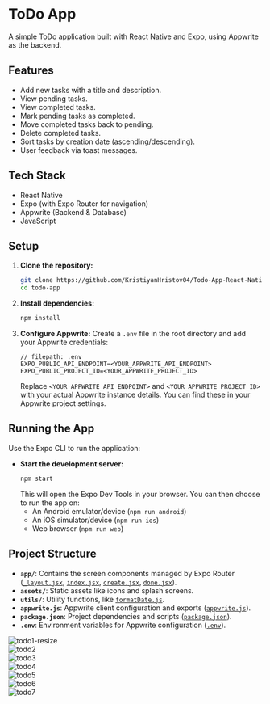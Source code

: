 # ToDo App

A simple ToDo application built with React Native and Expo, using Appwrite as the backend.

## Features

*   Add new tasks with a title and description.
*   View pending tasks.
*   View completed tasks.
*   Mark pending tasks as completed.
*   Move completed tasks back to pending.
*   Delete completed tasks.
*   Sort tasks by creation date (ascending/descending).
*   User feedback via toast messages.

## Tech Stack

*   React Native
*   Expo (with Expo Router for navigation)
*   Appwrite (Backend & Database)
*   JavaScript

## Setup

1.  **Clone the repository:**
    ```bash
    git clone https://github.com/KristiyanHristov04/Todo-App-React-Native.git
    cd todo-app
    ```
2.  **Install dependencies:**
    ```bash
    npm install
    ```
3.  **Configure Appwrite:**
    Create a `.env` file in the root directory and add your Appwrite credentials:
    ```env
    // filepath: .env
    EXPO_PUBLIC_API_ENDPOINT=<YOUR_APPWRITE_API_ENDPOINT>
    EXPO_PUBLIC_PROJECT_ID=<YOUR_APPWRITE_PROJECT_ID>
    ```
    Replace `<YOUR_APPWRITE_API_ENDPOINT>` and `<YOUR_APPWRITE_PROJECT_ID>` with your actual Appwrite instance details. You can find these in your Appwrite project settings.

## Running the App

Use the Expo CLI to run the application:

*   **Start the development server:**
    ```bash
    npm start
    ```
    This will open the Expo Dev Tools in your browser. You can then choose to run the app on:
    *   An Android emulator/device (`npm run android`)
    *   An iOS simulator/device (`npm run ios`)
    *   Web browser (`npm run web`)

## Project Structure

*   **`app/`**: Contains the screen components managed by Expo Router ([`_layout.jsx`](app/_layout.jsx), [`index.jsx`](app/index.jsx), [`create.jsx`](app/create.jsx), [`done.jsx`](app/done.jsx)).
*   **`assets/`**: Static assets like icons and splash screens.
*   **`utils/`**: Utility functions, like [`formatDate.js`](utils/formatDate.js).
*   **`appwrite.js`**: Appwrite client configuration and exports ([`appwrite.js`](appwrite.js)).
*   **`package.json`**: Project dependencies and scripts ([`package.json`](package.json)).
*   **`.env`**: Environment variables for Appwrite configuration ([`.env`](.env)).

![todo1-resize](https://github.com/user-attachments/assets/ca0369f1-037a-461b-ac1d-90abe27101a0)
<br>
![todo2](https://github.com/user-attachments/assets/30c9b5ab-3e6a-4fd4-8816-044b41d7b325)
<br>
![todo3](https://github.com/user-attachments/assets/59efa745-26b7-478e-aa91-779ad7e57459)
<br>
![todo4](https://github.com/user-attachments/assets/273cd7d8-1314-44eb-a781-f9dfe2c2cd43)
<br>
![todo5](https://github.com/user-attachments/assets/670a22df-2630-44db-bea5-06f00cfaade3)
<br>
![todo6](https://github.com/user-attachments/assets/dfbeec2c-36a9-4f6d-99c9-6d4c08b651e6)
<br>
![todo7](https://github.com/user-attachments/assets/a8252998-3b24-4e59-9ec9-b1adcea2e057)
